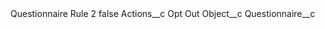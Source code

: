 <?xml version="1.0" encoding="UTF-8"?>
<CustomMetadata xmlns="http://soap.sforce.com/2006/04/metadata" xmlns:xsi="http://www.w3.org/2001/XMLSchema-instance" xmlns:xsd="http://www.w3.org/2001/XMLSchema">
    <label>Questionnaire Rule 2</label>
    <protected>false</protected>
    <values>
        <field>Actions__c</field>
        <value xsi:type="xsd:string">Opt Out</value>
    </values>
    <values>
        <field>Object__c</field>
        <value xsi:type="xsd:string">Questionnaire__c</value>
    </values>
</CustomMetadata>
